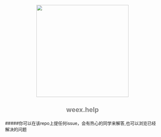 <p align="center">
<img src="https://ob6mci30g.qnssl.com/Blog/ArticleImage/45_0_.png" height="300px"></img>
</p>
<h2><p align="center" style="color:gray">weex.help</p></h2>
#####你可以在该repo上提任何issue，会有热心的同学来解答,也可以浏览已经解决的问题